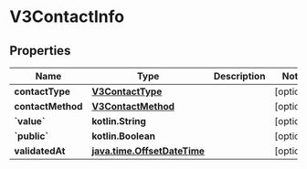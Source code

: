 
# V3ContactInfo

## Properties
Name | Type | Description | Notes
------------ | ------------- | ------------- | -------------
**contactType** | [**V3ContactType**](V3ContactType.md) |  |  [optional]
**contactMethod** | [**V3ContactMethod**](V3ContactMethod.md) |  |  [optional]
**&#x60;value&#x60;** | **kotlin.String** |  |  [optional]
**&#x60;public&#x60;** | **kotlin.Boolean** |  |  [optional]
**validatedAt** | [**java.time.OffsetDateTime**](java.time.OffsetDateTime.md) |  |  [optional]



